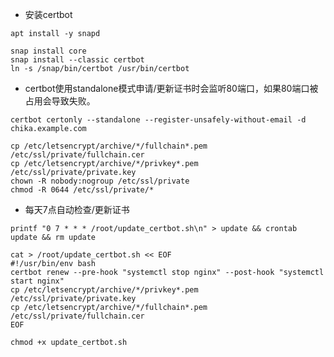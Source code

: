 - 安装certbot

```
apt install -y snapd
```

```
snap install core
snap install --classic certbot
ln -s /snap/bin/certbot /usr/bin/certbot
```

- certbot使用standalone模式申请/更新证书时会监听80端口，如果80端口被占用会导致失败。

```
certbot certonly --standalone --register-unsafely-without-email -d chika.example.com
```

```
cp /etc/letsencrypt/archive/*/fullchain*.pem /etc/ssl/private/fullchain.cer
cp /etc/letsencrypt/archive/*/privkey*.pem /etc/ssl/private/private.key
chown -R nobody:nogroup /etc/ssl/private
chmod -R 0644 /etc/ssl/private/*
```

- 每天7点自动检查/更新证书

```
printf "0 7 * * * /root/update_certbot.sh\n" > update && crontab update && rm update
```

```
cat > /root/update_certbot.sh << EOF
#!/usr/bin/env bash
certbot renew --pre-hook "systemctl stop nginx" --post-hook "systemctl start nginx"
cp /etc/letsencrypt/archive/*/privkey*.pem /etc/ssl/private/private.key
cp /etc/letsencrypt/archive/*/fullchain*.pem /etc/ssl/private/fullchain.cer
EOF
```

```
chmod +x update_certbot.sh
```

